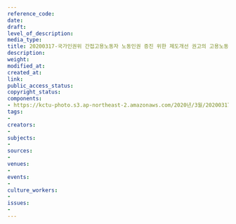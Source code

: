```yaml
---
reference_code: 
date: 
draft: 
level_of_description: 
media_type: 
title: 20200317-국가인권위 간접고용노동자 노동인권 증진 위한 제도개선 권고의 고용노동부 답변 규탄 민주노총 기자회견
description: 
weight: 
modified_at: 
created_at: 
link: 
public_access_status: 
copyright_status: 
components:
- https://kctu-photo.s3.ap-northeast-2.amazonaws.com/2020년/3월/20200317-국가인권위+간접고용노동자+노동인권+증진+위한+제도개선+권고의+고용노동부+답변+규탄+민주노총+기자회견/_DSC2359.jpg
tags:
- 
creators:
- 
subjects:
- 
sources:
- 
venues:
- 
events:
- 
culture_workers:
- 
issues:
- 
---
```

